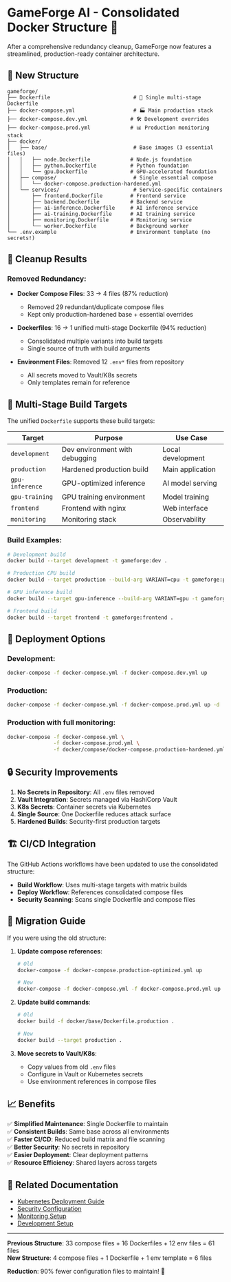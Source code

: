 # GameForge AI - Consolidated Docker Structure 🐳

After a comprehensive redundancy cleanup, GameForge now features a streamlined, production-ready container architecture.

## 📁 New Structure

```
gameforge/
├── Dockerfile                           # 🎯 Single multi-stage Dockerfile
├── docker-compose.yml                   # 🏭 Main production stack
├── docker-compose.dev.yml              # 🛠️ Development overrides
├── docker-compose.prod.yml             # 📊 Production monitoring stack
├── docker/
│   ├── base/                            # Base images (3 essential files)
│   │   ├── node.Dockerfile             # Node.js foundation
│   │   ├── python.Dockerfile           # Python foundation
│   │   └── gpu.Dockerfile              # GPU-accelerated foundation
│   ├── compose/                         # Single essential compose
│   │   └── docker-compose.production-hardened.yml
│   └── services/                        # Service-specific containers
│       ├── frontend.Dockerfile         # Frontend service
│       ├── backend.Dockerfile          # Backend service
│       ├── ai-inference.Dockerfile     # AI inference service
│       ├── ai-training.Dockerfile      # AI training service
│       ├── monitoring.Dockerfile       # Monitoring service
│       └── worker.Dockerfile           # Background worker
└── .env.example                        # Environment template (no secrets!)
```

## 🧹 Cleanup Results

### Removed Redundancy:
- **Docker Compose Files**: 33 → 4 files (87% reduction)
  - Removed 29 redundant/duplicate compose files
  - Kept only production-hardened base + essential overrides
  
- **Dockerfiles**: 16 → 1 unified multi-stage Dockerfile (94% reduction)
  - Consolidated multiple variants into build targets
  - Single source of truth with build arguments
  
- **Environment Files**: Removed 12 `.env*` files from repository
  - All secrets moved to Vault/K8s secrets
  - Only templates remain for reference

## 🎯 Multi-Stage Build Targets

The unified `Dockerfile` supports these build targets:

| Target | Purpose | Use Case |
|--------|---------|----------|
| `development` | Dev environment with debugging | Local development |
| `production` | Hardened production build | Main application |
| `gpu-inference` | GPU-optimized inference | AI model serving |
| `gpu-training` | GPU training environment | Model training |
| `frontend` | Frontend with nginx | Web interface |
| `monitoring` | Monitoring stack | Observability |

### Build Examples:

```bash
# Development build
docker build --target development -t gameforge:dev .

# Production CPU build
docker build --target production --build-arg VARIANT=cpu -t gameforge:prod .

# GPU inference build
docker build --target gpu-inference --build-arg VARIANT=gpu -t gameforge:gpu .

# Frontend build
docker build --target frontend -t gameforge:frontend .
```

## 🚀 Deployment Options

### Development:
```bash
docker-compose -f docker-compose.yml -f docker-compose.dev.yml up
```

### Production:
```bash
docker-compose -f docker-compose.yml -f docker-compose.prod.yml up -d
```

### Production with full monitoring:
```bash
docker-compose -f docker-compose.yml \
               -f docker-compose.prod.yml \
               -f docker/compose/docker-compose.production-hardened.yml up -d
```

## 🔒 Security Improvements

1. **No Secrets in Repository**: All `.env` files removed
2. **Vault Integration**: Secrets managed via HashiCorp Vault
3. **K8s Secrets**: Container secrets via Kubernetes
4. **Single Source**: One Dockerfile reduces attack surface
5. **Hardened Builds**: Security-first production targets

## 🏗️ CI/CD Integration

The GitHub Actions workflows have been updated to use the consolidated structure:

- **Build Workflow**: Uses multi-stage targets with matrix builds
- **Deploy Workflow**: References consolidated compose files
- **Security Scanning**: Scans single Dockerfile and compose files

## 🔄 Migration Guide

If you were using the old structure:

1. **Update compose references**:
   ```bash
   # Old
   docker-compose -f docker-compose.production-optimized.yml up
   
   # New
   docker-compose -f docker-compose.yml -f docker-compose.prod.yml up
   ```

2. **Update build commands**:
   ```bash
   # Old
   docker build -f docker/base/Dockerfile.production .
   
   # New
   docker build --target production .
   ```

3. **Move secrets to Vault/K8s**:
   - Copy values from old `.env` files
   - Configure in Vault or Kubernetes secrets
   - Use environment references in compose files

## 📈 Benefits

✅ **Simplified Maintenance**: Single Dockerfile to maintain  
✅ **Consistent Builds**: Same base across all environments  
✅ **Faster CI/CD**: Reduced build matrix and file scanning  
✅ **Better Security**: No secrets in repository  
✅ **Easier Deployment**: Clear deployment patterns  
✅ **Resource Efficiency**: Shared layers across targets  

## 🔗 Related Documentation

- [Kubernetes Deployment Guide](./k8s/README.md)
- [Security Configuration](./security/README.md)
- [Monitoring Setup](./monitoring/README.md)
- [Development Setup](./docs/DEVELOPMENT.md)

---

**Previous Structure**: 33 compose files + 16 Dockerfiles + 12 env files = 61 files  
**New Structure**: 4 compose files + 1 Dockerfile + 1 env template = 6 files  

**Reduction**: 90% fewer configuration files to maintain! 🎉